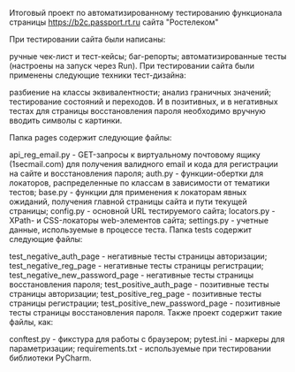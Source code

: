 Итоговый проект по автоматизированному тестированию функционала страницы https://b2c.passport.rt.ru сайта "Ростелеком"

При тестировании сайта были написаны:

ручные чек-лист и тест-кейсы;
баг-репорты;
автоматизированные тесты (настроены на запуск через Run).
При тестировании сайта были применены следующие техники тест-дизайна:

разбиение на классы эквивалентности;
анализ граничных значений;
тестирование состояний и переходов.
И в позитивных, и в негативных тестах для страницы восстановления пароля необходимо вручную вводить символы с картинки.

Папка pages содержит следующие файлы:

api_reg_email.py - GET-запросы к виртуальному почтовому ящику (1secmail.com) для получения валидного email и кода для регистрации на сайте и восстановления пароля;
auth.py - функции-обертки для локаторов, распределенные по классам в зависимости от тематики тестов;
base.py - функции для применения к локаторам явных ожиданий, получения главной страницы сайта и пути текущей страницы;
config.py - основной URL тестируемого сайта;
locators.py - XPath- и CSS-локаторы web-элементов сайта;
settings.py - учетные данные, используемые в процессе теста.
Папка tests содержит следующие файлы:

test_negative_auth_page - негативные тесты страницы авторизации;
test_negative_reg_page - негативные тесты страницы регистрации;
test_negative_new_password_page - негативные тесты страницы восстановления пароля;
test_positive_auth_page - позитивные тесты страницы авторизации;
test_positive_reg_page - позитивные тесты страницы регистрации;
test_positive_new_password_page - позитивные тесты страницы восстановления пароля.
Также проект содержит такие файлы, как:

conftest.py - фикстура для работы с браузером;
pytest.ini - маркеры для параметризации;
requirements.txt - используемые при тестировании библиотеки PyCharm.